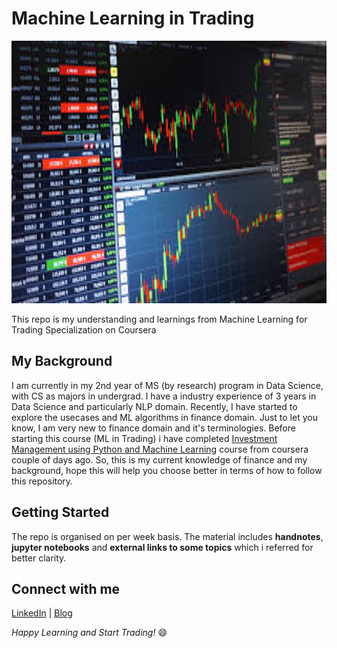 # Machine Learning in Trading
<p align="center">
  <img src="https://github.com/prakhar21/Machine-Learning-in-Trading/blob/master/ml_trading.jpeg" width="650" height="420" title="hover text">
</p>

This repo is my understanding and learnings from Machine Learning for Trading Specialization on Coursera

## My Background
I am currently in my 2nd year of MS (by research) program in Data Science, with CS as majors in undergrad. I have a industry experience of 3 years in Data Science and particularly NLP domain. Recently, I have started to explore the usecases and ML algorithms in finance domain. Just to let you know, I am very new to finance domain and it's terminologies. Before starting this course (ML in Trading) i have completed [Investment Management using Python and Machine Learning](https://www.coursera.org/specializations/investment-management-python-machine-learning) course from coursera couple of days ago. So, this is my current knowledge of finance and my background, hope this will help you choose better in terms of how to follow this repository.

## Getting Started
The repo is organised on per week basis. The material includes __handnotes__, __jupyter notebooks__ and __external links to some topics__ which i referred for better clarity.

## Connect with me
[LinkedIn](https://www.linkedin.com/in/prakhar21) | [Blog](https://www.prakhartechviz.blogspot.com)

_Happy Learning and Start Trading!_ :smile:
